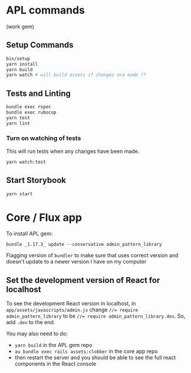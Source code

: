 # APL commands

(work gem)

## Setup Commands

```bash
bin/setup
yarn install
yarn build
yarn watch # will build assets if changes are made ??
```

## Tests and Linting

```bash
bundle exec rspec
bundle exec rubocop
yarn test
yarn lint
```

### Turn on watching of tests

This will run tests when any changes have been made.

```bash
yarn watch:test
```

## Start Storybook

```bash
yarn start
```

# Core / Flux app

To install APL gem:

```
bundle _1.17.3_ update --conservative admin_pattern_library
```

Flagging version of `bundler` to make sure that uses correct version and doesn't update to a newer version I have on my computer

## Set the development version of React for localhost

To see the development React version in localhost, in `app/assets/javascripts/admin.js` change `//= require admin_pattern_library` to be `//= require admin_pattern_library.dev`.
So, add `.dev` to the end.

You may also need to do:
- `yarn build` in the APL gem repo
- `au bundle exec rails assets:clobber` in the core app repo
- then restart the server and you should be able to see the full react components in the React console

